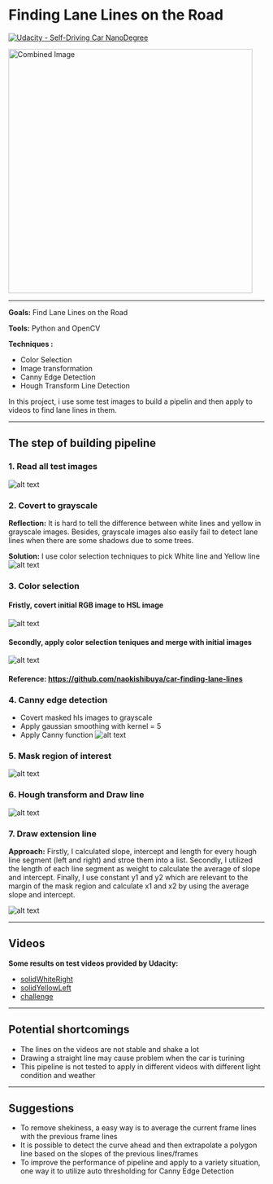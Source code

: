 # **Finding Lane Lines on the Road** 
[![Udacity - Self-Driving Car NanoDegree](https://s3.amazonaws.com/udacity-sdc/github/shield-carnd.svg)](http://www.udacity.com/drive)

<img src="examples/laneLines_thirdPass.jpg" width="480" alt="Combined Image" />

---
**Goals:** Find Lane Lines on the Road

**Tools:** Python and OpenCV

**Techniques :**
* Color Selection
* Image transformation
* Canny Edge Detection
* Hough Transform Line Detection

In this project, i use some test images to build a pipelin and then apply to videos to find lane lines in them.

[//]: # (Image References)
[image1]: ./examples/00images.png "Initial Image"
[image2]: ./examples/gray_images.png "Grayscale Image"
[image3]: ./examples/hls_images.png "hls_images"
[image4]: ./examples/merge_images.png "merge_images"
[image5]: ./examples/canny_images.png "canny_images"
[image6]: ./examples/region_images.png "region_images"
[image7]: ./examples/lines.png "lines"
[image8]: ./examples/line_images.png "line_images"

---
## The step of building pipeline
### 1. Read all test images 
![alt text][image1]
### 2. Covert to grayscale 
**Reflection:** It is hard to tell the difference between white lines and yellow in grayscale images. Besides, grayscale images also easily fail to detect lane lines when there are some shadows due to some trees.

**Solution:** I use color selection techniques to pick White line and Yellow line
![alt text][image2]
### 3. Color selection  
#### Fristly, covert initial RGB image to HSL image
![alt text][image3]
#### Secondly, apply color selection teniques and merge with initial images
![alt text][image4]
#### Reference: https://github.com/naokishibuya/car-finding-lane-lines
### 4. Canny edge detection
* Covert masked hls images to grayscale
* Apply gaussian smoothing with kernel = 5
* Apply Canny function
![alt text][image5]
### 5. Mask region of interest
![alt text][image6]
### 6. Hough transform and Draw line
![alt text][image7]
### 7. Draw extension line

   **Approach:** Firstly, I calculated slope, intercept and length for every hough line segment (left and right) and stroe them into a list. Secondly, I utilized the length of each line segment as weight to calculate the average of slope and intercept. Finally, I use constant y1 and y2 which are relevant to the margin of the mask region and calculate x1 and x2 by using the average slope and intercept.

![alt text][image8]

---
## Videos
**Some results on test videos provided by Udacity:** 
* [solidWhiteRight](./test_videos_output/solidWhiteRight.mp4) 
* [solidYellowLeft](./test_videos_output/solidYellowLeft.mp4) 
* [challenge](./test_videos_output/challenge.mp4) 

---
## Potential shortcomings
* The lines on the videos are not stable and shake a lot
* Drawing a straight line may cause problem when the car is turining
* This pipeline is not tested to apply in different videos with different light condition and weather

---
## Suggestions
* To remove shekiness, a easy way is to average the current frame lines with the previous frame lines
* It is possible to detect the curve ahead and then extrapolate a polygon line based on the slopes of the previous lines/frames
* To improve the performance of pipeline and apply to a variety situation, one way it to utilize auto thresholding for Canny Edge Detection   